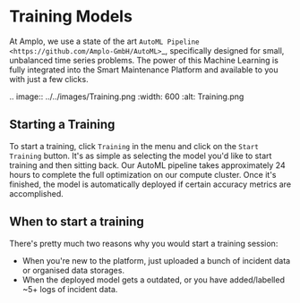 # Training Models

At Amplo, we use a state of the art `AutoML Pipeline <https://github.com/Amplo-GmbH/AutoML>`_, 
specifically designed for small, unbalanced time series problems.
The power of this Machine Learning is fully integrated into the Smart Maintenance Platform and 
available to you with just a few clicks. 

.. image:: ../../images/Training.png
    :width: 600
    :alt: Training.png


## Starting a Training
To start a training, click `Training` in the menu and click on the `Start Training` button. 
It's as simple as selecting the model you'd like to start training and then sitting back. 
Our AutoML pipeline takes approximately 24 hours to complete the full optimization on our 
compute cluster. Once it's finished, the model is automatically deployed if certain accuracy
metrics are accomplished. 

## When to start a training
There's pretty much two reasons why you would start a training session:

- When you're new to the platform, just uploaded a bunch of incident data or organised data storages. 
- When the deployed model gets a outdated, or you have added/labelled ~5+ logs of incident data.
